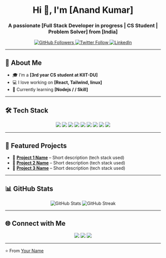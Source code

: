 <!-- Header Section -->
<h1 align="center">Hi 👋, I'm [Anand Kumar]</h1>
<h3 align="center">A passionate [Full Stack Developer in progress | CS Student | Problem Solver] from [India]</h3>

<!-- Badges -->
<p align="center">
  <a href="https://github.com/[anand-1812]">
    <img src="https://img.shields.io/github/followers/[anand-1812]?label=Follow&style=social" alt="GitHub Followers" />
  </a>
  <a href="https://twitter.com/[Anand_Kumar1812]" target="blank">
    <img src="https://img.shields.io/twitter/follow/[Anand_Kumar1812]?style=social" alt="Twitter Follow" />
  </a>
  <a href="https://linkedin.com/in/[anand-kumar-6b3255373/]" target="blank">
    <img src="https://img.shields.io/badge/LinkedIn-Connect-blue?style=flat&logo=linkedin" alt="LinkedIn" />
  </a>
</p>

---

## 🚀 About Me
- 🎓 I’m a **[3rd year CS student at KIIT-DU]**  
- 💻 I love working on **[React, Tailwind, linux]**  
- 🌱 Currently learning **[Nodejs /  / Skill]**  

---

## 🛠️ Tech Stack
<p align="center">
  <!-- Languages -->
  <img src="https://img.shields.io/badge/Code-C++-00599C?style=for-the-badge&logo=cplusplus" />
  <img src="https://img.shields.io/badge/Code-Python-3776AB?style=for-the-badge&logo=python" />
  <img src="https://img.shields.io/badge/Code-JavaScript-F7DF1E?style=for-the-badge&logo=javascript" />
  
  <!-- Frameworks -->
  <img src="https://img.shields.io/badge/Framework-React-61DAFB?style=for-the-badge&logo=react" />
  <img src="https://img.shields.io/badge/Framework-Node.js-339933?style=for-the-badge&logo=node.js" />
  <img src="https://img.shields.io/badge/Framework-Express-000000?style=for-the-badge&logo=express" />

  <!-- Tools -->
  <img src="https://img.shields.io/badge/Tools-Git-F05032?style=for-the-badge&logo=git" />
  <img src="https://img.shields.io/badge/Editor-Neovim-57A143?style=for-the-badge&logo=neovim" />
  <img src="https://img.shields.io/badge/Cloud-AWS-FF9900?style=for-the-badge&logo=amazonaws" />
</p>

---

## 📌 Featured Projects
- 🔹 [**Project 1 Name**](https://github.com/[YourUsername]/[Repo]) – Short description (tech stack used)  
- 🔹 [**Project 2 Name**](https://github.com/[YourUsername]/[Repo]) – Short description (tech stack used)  
- 🔹 [**Project 3 Name**](https://github.com/[YourUsername]/[Repo]) – Short description (tech stack used)  

---

## 📊 GitHub Stats
<p align="center">
  <img src="https://github-readme-stats.vercel.app/api?username=[YourUsername]&show_icons=true&theme=tokyonight" alt="GitHub Stats" />
  <img src="https://github-readme-streak-stats.herokuapp.com/?user=[YourUsername]&theme=tokyonight" alt="GitHub Streak" />
</p>

---

## 🌐 Connect with Me
<p align="center">
  <a href="https://linkedin.com/in/[YourLinkedIn]" target="blank"><img src="https://img.shields.io/badge/-LinkedIn-blue?style=for-the-badge&logo=linkedin" /></a>
  <a href="mailto:[YourEmail]" target="blank"><img src="https://img.shields.io/badge/-Gmail-D14836?style=for-the-badge&logo=gmail&logoColor=white" /></a>
  <a href="https://twitter.com/[YourTwitter]" target="blank"><img src="https://img.shields.io/badge/-Twitter-1DA1F2?style=for-the-badge&logo=twitter" /></a>
</p>

---

⭐️ From [Your Name](https://github.com/[YourUsername])

